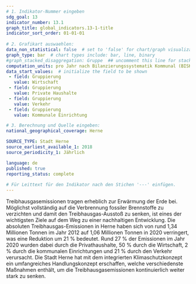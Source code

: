 ```yaml
---
# 1. Indikator-Nummer eingeben 
sdg_goal: 13
indicator_number: 13.1
graph_title: global_indicators.13-1-title
indicator_sort_order: 01-01-01
 
# 2. Grafikart auswaehlen: 
data_non_statistical: false  # set to 'false' for chart/graph visualization 
graph_type: bar  # chart types include: bar, line, binary 
#graph_stacked_disaggregation: Gruppe  ## uncomment this line for stacked bars. eplace 'Geschlecht' with the field of aggregation. 
computation_units: pro Jahr nach Bilanzierungssystematik Kommunal (BISKO) (in 1.000 Tonnen)
data_start_values:  # initialize the field to be shown  
 - field: Gruppierung
   value: Wirtschaft
 - field: Gruppierung
   value: Private Haushalte
 - field: Gruppierung
   value: Verkehr
 - field: Gruppierung
   value: Kommunale Einrichtung

# 3. Berechnung und Quelle eingeben: 
national_geographical_coverage: Herne

SOURCE_TYPE: Stadt Herne
source_earliest_available_1: 2018
source_periodicity_1: Jährlich

language: de   
published: true 
reporting_status: complete
 
# Für Leittext für den Indikator nach den Stichen '---' einfügen. 
---
```

Treibhausgasemissionen tragen erheblich zur Erwärmung der Erde bei. Möglichst vollständig auf die Verbrennung fossiler Brennstoffe zu verzichten und damit den Treibhausgas-Ausstoß zu senken, ist eines der wichtigsten Ziele auf dem Weg zu einer nachhaltigen Entwicklung. Die absoluten Treibhausgas-Emissionen in Herne haben sich von rund 1,34 Millionen Tonnen im Jahr 2012 auf 1,06 Millionen Tonnen in 2020 verringert, was eine Reduktion um 21 % bedeutet. Rund 27 % der Emissionen im Jahr 2020 wurden dabei durch die Privathaushalte, 50 % durch die Wirtschaft, 2 % durch die kommunalen Einrichtungen und 21 % durch den Verkehr verursacht. Die Stadt Herne hat mit dem integrierten Klimaschutzkonzept ein umfangreiches Handlungskonzept erschaffen, welche verschiedenste Maßnahmen enthält, um die Treibhausgasemissionen kontinuierlich weiter stark zu senken. <br>
